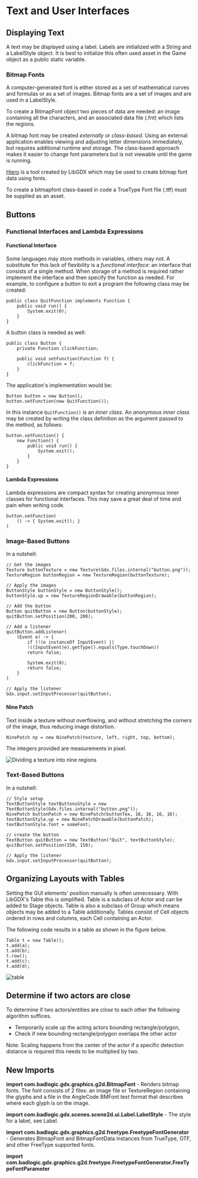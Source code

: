 # Text and User Interfaces

## Displaying Text
A text may be displayed using a label. Labels are initialized with a String and a LabelStyle object.
It is best to initialize this often used asset in the Game object as a public static variable.

### Bitmap Fonts
A computer-generated font is either stored as a set of mathematical curves and formulas or as a set of images.
Bitmap fonts are a set of images and are used in a LabelStyle. 

To create a BitmapFont object two pieces of data are needed: an image containing all the characters, and an associated data file (.fnt) which lists the regions.

A bitmap font may be created _externally_ or _class-based_.
Using an external application enables viewing and adjusting letter dimensions immediately, but requires additional runtime and storage.
The class-based approach makes it easier to change font parameters but is not viewable until the game is running.

[Hiero](https://libgdx.badlogicgames.com/tools.html) is a tool created by LibGDX which may be used to create bitmap font data using fonts.

To create a bitmapfont class-based in code a TrueType Font file (.ttf) must be supplied as an asset.
 
## Buttons
### Functional Interfaces and Lambda Expressions
#### Functional Interface
Some languages may store methods in variables, others may not. A substitute for this lack of flexibility is a _functional interface_: an interface that consists of a single method.
When storage of a method is required rather implement the interface and then specify the function as needed.
For example, to configure a button to exit a program the following class may be created:
```
public class QuitFunction implements Function {
    public void run() {
        System.exit(0);
    }
}
```

A button class is needed as well:
```
public class Button {
    private Function clickFunction;

    public void setFunction(Function f) {
        clickFunction = f;
    }
}
```

The application's implementation would be:

```
Button button = new Button();
button.setFunction(new QuitFunction());
```

In this instance `QuitFunction()` is an _inner class_. 
An _anonymous inner class_ may be created by writing the class definition as the argument passed to the method, as follows: 
```
button.setFunction() {
    new Function() {
        public void run() {
            System.exit();
        }
    }
}
```
#### Lambda Expressions
Lambda expressions are compact syntax for creating anonymous inner classes for functional interfaces. This may save a great deal of time and pain when writing code.
```
button.setFunction(
    () -> { System.exit(); }
)
```

### Image-Based Buttons

In a nutshell:
```
// Get the images
Texture buttonTexture = new Texture(Gdx.files.internal("button.png"));
TextureRegion buttonRegion = new TextureRegion(buttonTexture);

// Apply the images
ButtonStyle buttonStyle = new ButtonStyle();
buttonStyle.up = new TextureRegionDrawable(buttonRegion);

// Add the button
Button quitButton = new Button(buttonStyle);
quitButton.setPosition(200, 200);

// Add a listener
quitButton.addListener(
    (Event e) -> {
        if (!(e instanceOf InputEvent) ||
        !((InputEvent)e).getType().equals(Type.touchDown))
        return false;

        System.exit(0);
        return false;
    }
)

// Apply the listener
Gdx.input.setInputProcessor(quitButton);
```

#### Nine Patch
Text inside a texture without overflowing, and without stretching the corners of the image, thus reducing image distortion.
```
NinePatch np = new NinePatch(texture, left, right, top, bottom);
```
The integers provided are measurements in pixel. 

![Dividing a texture into nine regions](https://user-images.githubusercontent.com/4059636/58396391-aecc3880-804c-11e9-84f7-17cc47830345.png)


### Text-Based Buttons
In a nutshell:
```
// Style setup
TextButtonStyle textButtonsStyle = new TextButtonStyle(Gdx.files.internal("button.png"));
NinePatch buttonPatch = new NinePatch(buttonTex, 16, 16, 16, 16);
textButtonStyle.up = new NinePatchDrawable(buttonPatch);
textButtonStyle.font = someFont;

// create the button
TextButton quitButton = new TextButton("Quit", textButtonStyle);
quitButton.setPosition(150, 150);

// Apply the listener
Gdx.input.setInputProcessor(quitButton);
```

## Organizing Layouts with Tables
Setting the GUI elements' position manually is often unnecessary. With LibGDX's Table this is simplified. Table is a subclass of Actor and can be added to Stage objects. Table is also a subclass of Group which means objects may be added to a Table additionally.
Tables consist of Cell objects ordered in rows and columns, each Cell containing an Actor.

The following code results in a table as shown in the figure below. 
```
Table t = new Table();
t.add(a);
t.add(b);
t.row();
t.add(c);
t.add(d);
```
![table](https://user-images.githubusercontent.com/4059636/58312344-64a84480-7e0b-11e9-84f3-7d89dcede23a.png)


## Determine if two actors are close
To determine if two actors/entities are _close_ to each other the following algorithm suffices.
* Temporarily scale up the acting actors bounding rectangle/polygon,
* Check if new bounding rectangle/polygon overlaps the other actor

Note: Scaling happens from the center of the actor if a specific detection distance is required this needs to be multiplied by two.

## New Imports

**import com.badlogic.gdx.graphics.g2d.BitmapFont** - Renders bitmap fonts. The font consists of 2 files: an image file or TextureRegion containing the glyphs and a file in the AngleCode BMFont text format that describes where each glyph is on the image.

**import com.badlogic.gdx.scenes.scene2d.ui.Label.LabelStyle** - The style for a label, see Label.

**import com.badlogic.gdx.graphics.g2d.freetype.FreetypeFontGenerator** - Generates BitmapFont and BitmapFontData instances from TrueType, OTF, and other FreeType supported fonts.

**import com.badlogic.gdx.graphics.g2d.freetype.FreetypeFontGenerator.FreeTypeFontParameter**
